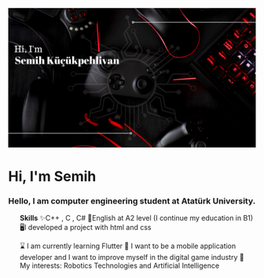 <img src="https://github.com/Semihkp/Semihkp/blob/main/smhkckphlvn.png?raw=true" width="1200" hight="400">

<h1> Hi, I'm Semih</h1>

<h3> Hello, I am computer engineering student at Atatürk University.</h3>
<ul><b>Skills</b>
  ✨C++ , C , C# 
  🚀English at A2 level (I continue my education in B1)</li>
  🖥️I developed a project with html and css</li>
  </ul>
    
<ul> 
  ⌛ I am currently learning Flutter</li>
  📱 I want to be a mobile application developer and I want to improve myself in the digital game industry</i>
  📖 My interests: Robotics Technologies and Artificial Intelligence</li>
  
  
  </u>

